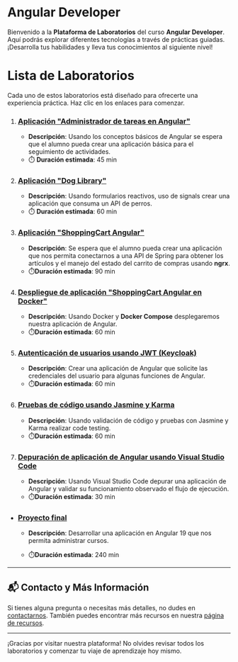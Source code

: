 # Angular Developer

Bienvenido a la **Plataforma de Laboratorios** del curso **Angular Developer**. Aquí podrás explorar diferentes tecnologías a través de prácticas guiadas. ¡Desarrolla tus habilidades y lleva tus conocimientos al siguiente nivel!

# Lista de Laboratorios
Cada uno de estos laboratorios está diseñado para ofrecerte una experiencia práctica. Haz clic en los enlaces para comenzar.

01. ### [Aplicación "Administrador de tareas en Angular"](./Capitulo1/README.md)
    - **Descripción**: Usando los conceptos básicos de Angular se espera que el alumno pueda crear una aplicación básica para el seguimiento de actividades. 
    - ⏱️ **Duración estimada**: 45 min

02. ### [Aplicación "Dog Library"](./Capitulo2/README.md)
    - **Descripción**: Usando formularios reactivos, uso de signals crear una aplicación que consuma un API de perros. 
    - ⏱️ **Duración estimada**: 60 min

03. ### [Aplicación "ShoppingCart Angular"](./Capitulo3/README.md)
    - **Descripción**: Se espera que el alumno pueda crear una aplicación que nos permita conectarnos a una API de Spring para obtener los artículos y el manejo del estado del carrito de compras usando **ngrx**. 
    - ⏱️**Duración estimada**: 90 min

04. ### [Despliegue de aplicación "ShoppingCart Angular en Docker"](./Capitulo4/README.md)
    - **Descripción**: Usando Docker y **Docker Compose** desplegaremos nuestra aplicación de Angular.
    - ⏱️**Duración estimada**: 60 min
      
05. ### [Autenticación de usuarios  usando JWT (Keycloak)](./Capitulo5/README.md)
    - **Descripción**: Crear una aplicación de Angular que solicite las credenciales del usuario para algunas funciones de Angular.
    - ⏱️**Duración estimada**: 60 min

06. ### [Pruebas de código usando Jasmine y Karma](./Capitulo6/README.md)
    - **Descripción**: Usando validación de código y pruebas con Jasmine y Karma realizar code testing. 
    - ⏱️**Duración estimada**: 60 min

07. ### [Depuración de aplicación de Angular usando Visual Studio Code](./Capitulo7/README.md)
    - **Descripción**: Usando Visual Studio Code depurar una aplicación de Angular y validar su funcionamiento observado el flujo de ejecución. 
    - ⏱️**Duración estimada**: 30 min

- ### [Proyecto final](./Capitulo8/README.md)
    - **Descripción**: Desarrollar una aplicación en Angular 19 que nos permita administrar cursos. 

    - ⏱️**Duración estimada**: 240 min

---
## 📬 **Contacto y Más Información**

Si tienes alguna pregunta o necesitas más detalles, no dudes en [contactarnos](mailto:soporte@netec.com). También puedes encontrar más recursos en nuestra [página de recursos](https://netec.com).

---

¡Gracias por visitar nuestra plataforma! No olvides revisar todos los laboratorios y comenzar tu viaje de aprendizaje hoy mismo.
